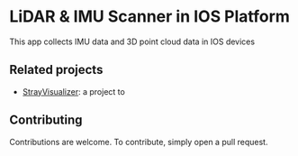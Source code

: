 
# LiDAR & IMU Scanner in IOS Platform
This app collects IMU data and 3D point cloud data in IOS devices
## Related projects

- [StrayVisualizer](https://github.com/kekeblom/StrayVisualizer): a project to 

## Contributing

Contributions are welcome. To contribute, simply open a pull request.


